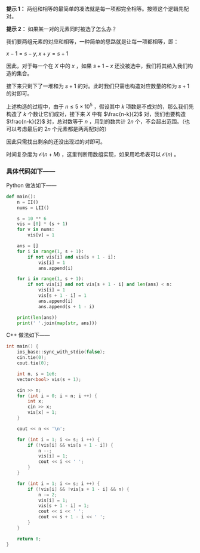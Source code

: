 **提示 1：** 两组和相等的最简单的凑法就是每一项都完全相等。按照这个逻辑先配对。

**提示 2：** 如果某一对的元素同时被选了怎么办？

我们要两组元素的对应和相等，一种简单的思路就是让每一项都相等，即：

$x-1=s-y, x+y=s+1$

因此，对于每一个在 $X$ 中的 $x$ ，如果 $s+1-x$ 还没被选中，我们将其纳入我们构造的集合。

接下来只剩下了一堆和为 $s+1$ 的对。此时我们只需也构造对应数量的和为 $s+1$ 的对即可。

上述构造的过程中，由于 $n\leq 5\times 10^5$ ，假设其中 $k$ 项数是不成对的，那么我们先构造了 $k$ 个数让它们成对，接下来 $X$ 中有 $\frac{n-k}{2}$ 对，我们也要构造 $\frac{n-k}{2}$ 对，总对数等于 $n$ ，用到的数共计 $2n$ 个，不会超出范围。（也可以考虑最后的 $2n$ 个元素都是两两配对的）

因此只需找出剩余的还没出现过的对即可。

时间复杂度为 $\mathcal{O}(n+M)$ ，这里判断用数组实现，如果用哈希表可以 $\mathcal{O}(n)$ 。

### 具体代码如下——

Python 做法如下——

```Python []
def main():
    n = II()
    nums = LII()

    s = 10 ** 6
    vis = [0] * (s + 1)
    for v in nums:
        vis[v] = 1

    ans = []
    for i in range(1, s + 1):
        if not vis[i] and vis[s + 1 - i]:
            vis[i] = 1
            ans.append(i)

    for i in range(1, s + 1):
        if not vis[i] and not vis[s + 1 - i] and len(ans) < n:
            vis[i] = 1
            vis[s + 1 - i] = 1
            ans.append(i)
            ans.append(s + 1 - i)

    print(len(ans))
    print(' '.join(map(str, ans)))
```

C++ 做法如下——

```cpp []
int main() {
    ios_base::sync_with_stdio(false);
    cin.tie(0);
    cout.tie(0);

    int n, s = 1e6;
    vector<bool> vis(s + 1);

    cin >> n;
    for (int i = 0; i < n; i ++) {
        int x;
        cin >> x;
        vis[x] = 1;
    }

    cout << n << '\n';

    for (int i = 1; i <= s; i ++) {
        if (!vis[i] && vis[s + 1 - i]) {
            n --;
            vis[i] = 1;
            cout << i << ' ';
        }
    }

    for (int i = 1; i <= s; i ++) {
        if (!vis[i] && !vis[s + 1 - i] && n) {
            n -= 2;
            vis[i] = 1;
            vis[s + 1 - i] = 1;
            cout << i << ' ';
            cout << s + 1 - i << ' ';
        }
    }

    return 0;
}
```
